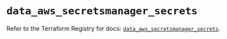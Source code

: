 # `data_aws_secretsmanager_secrets`

Refer to the Terraform Registry for docs: [`data_aws_secretsmanager_secrets`](https://registry.terraform.io/providers/hashicorp/aws/6.0.0/docs/data-sources/secretsmanager_secrets).
